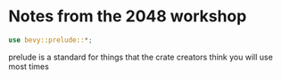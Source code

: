# Notes from the 2048 workshop

``` rust
use bevy::prelude::*;
```
prelude is a standard for things that the crate creators think you will use most times
